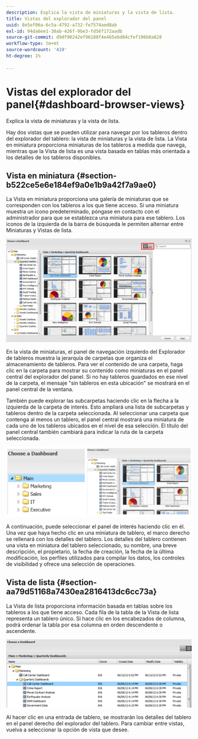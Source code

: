 ```yaml
---
description: Explica la vista de miniaturas y la vista de lista.
title: Vistas del explorador del panel
uuid: 8e5ef06a-6c5a-4792-a732-fe7574aed8ab
exl-id: 94da6ee1-30ab-426f-9be3-fd56f172aadb
source-git-commit: d9df90242ef96188f4e4b5e6d04cfef196b0a628
workflow-type: tm+mt
source-wordcount: '419'
ht-degree: 1%

---
```


# Vistas del explorador del panel{#dashboard-browser-views}

Explica la vista de miniaturas y la vista de lista.

Hay dos vistas que se pueden utilizar para navegar por los tableros dentro del explorador del tablero: la vista de miniaturas y la vista de lista. La Vista en miniatura proporciona miniaturas de los tableros a medida que navega, mientras que la Vista de lista es una vista basada en tablas más orientada a los detalles de los tableros disponibles.

## Vista en miniatura {#section-b522ce5e6e184ef9a0e1b9a42f7a9ae0}

La Vista en miniatura proporciona una galería de miniaturas que se corresponden con los tableros a los que tiene acceso. Si una miniatura muestra un icono predeterminado, póngase en contacto con el administrador para que se establezca una miniatura para ese tablero. Los iconos de la izquierda de la barra de búsqueda le permiten alternar entre Miniaturas y Vistas de lista.

![](assets/thumbnail.png)

En la vista de miniaturas, el panel de navegación izquierdo del Explorador de tableros muestra la jerarquía de carpetas que organiza el almacenamiento de tableros. Para ver el contenido de una carpeta, haga clic en la carpeta para mostrar su contenido como miniaturas en el panel central del explorador del panel. Si no hay tableros guardados en ese nivel de la carpeta, el mensaje &quot;sin tableros en esta ubicación&quot; se mostrará en el panel central de la ventana.

También puede explorar las subcarpetas haciendo clic en la flecha a la izquierda de la carpeta de interés. Esto ampliará una lista de subcarpetas y tableros dentro de la carpeta seleccionada. Al seleccionar una carpeta que contenga al menos un tablero, el panel central mostrará una miniatura de cada uno de los tableros ubicados en el nivel de esa selección. El título del panel central también cambiará para indicar la ruta de la carpeta seleccionada.

![](assets/choose_a_dashboard2.png)

A continuación, puede seleccionar el panel de interés haciendo clic en él. Una vez que haya hecho clic en una miniatura de tablero, el marco derecho se rellenará con los detalles del tablero. Los detalles del tablero contienen una vista en miniatura del tablero seleccionado, su nombre, una breve descripción, el propietario, la fecha de creación, la fecha de la última modificación, los perfiles utilizados para compilar los datos, los controles de visibilidad y ofrece una selección de operaciones.

## Vista de lista {#section-aa79d51168a7430ea2816413dc6cc73a}

La Vista de lista proporciona información basada en tablas sobre los tableros a los que tiene acceso. Cada fila de la tabla de la Vista de lista representa un tablero único. Si hace clic en los encabezados de columna, podrá ordenar la tabla por esa columna en orden descendente o ascendente.

![](assets/list_view.png)

Al hacer clic en una entrada de tablero, se mostrarán los detalles del tablero en el panel derecho del explorador del tablero. Para cambiar entre vistas, vuelva a seleccionar la opción de vista que desee.
